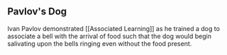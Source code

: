 
## Pavlov's Dog
Ivan Pavlov demonstrated [[Associated Learning]] as he trained a dog to associate a bell with the arrival of food such that the dog would begin salivating upon the bells ringing even without the food present. 